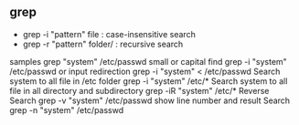 ## grep
- grep -i "pattern" file  : case-insensitive search
- grep -r "pattern" folder/ : recursive search

samples
grep "system" /etc/passwd
small or capital find
grep -i "system" /etc/passwd
or input redirection
grep -i "system" < /etc/passwd
Search system to all file in /etc folder
grep -i "system" /etc/*
Search system to all file in all directory and subdirectory
grep -iR "system" /etc/*
Reverse Search 
grep -v "system" /etc/passwd
show line number and result Search
grep -n "system" /etc/passwd 
